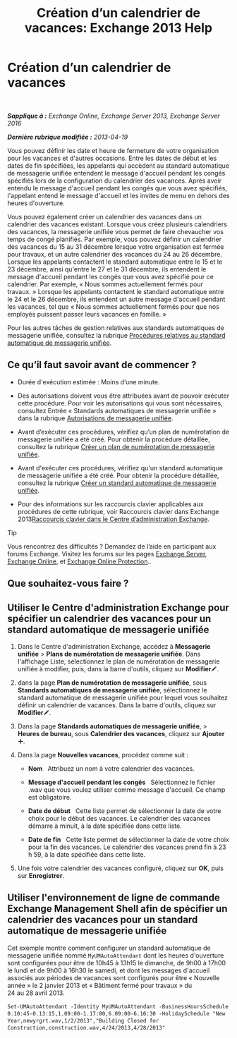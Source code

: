 ﻿---
title: 'Création d’un calendrier de vacances: Exchange 2013 Help'
TOCTitle: Création d’un calendrier de vacances
ms:assetid: 0c5c51e4-5b51-451b-ab93-2cebf644dc96
ms:mtpsurl: https://technet.microsoft.com/fr-fr/library/Bb266921(v=EXCHG.150)
ms:contentKeyID: 50477496
ms.date: 04/24/2018
mtps_version: v=EXCHG.150
ms.translationtype: HT
---

# Création d’un calendrier de vacances

 

_**Sapplique à :** Exchange Online, Exchange Server 2013, Exchange Server 2016_

_**Dernière rubrique modifiée :** 2013-04-19_

Vous pouvez définir les date et heure de fermeture de votre organisation pour les vacances et d'autres occasions. Entre les dates de début et les dates de fin spécifiées, les appelants qui accèdent au standard automatique de messagerie unifiée entendent le message d'accueil pendant les congés spécifiés lors de la configuration du calendrier des vacances. Après avoir entendu le message d'accueil pendant les congés que vous avez spécifiés, l'appelant entend le message d'accueil et les invites de menu en dehors des heures d'ouverture.

Vous pouvez également créer un calendrier des vacances dans un calendrier des vacances existant. Lorsque vous créez plusieurs calendriers des vacances, la messagerie unifiée vous permet de faire chevaucher vos temps de congé planifiés. Par exemple, vous pouvez définir un calendrier des vacances du 15 au 31 décembre lorsque votre organisation est fermée pour travaux, et un autre calendrier des vacances du 24 au 26 décembre. Lorsque les appelants contactent le standard automatique entre le 15 et le 23 décembre, ainsi qu'entre le 27 et le 31 décembre, ils entendent le message d'accueil pendant les congés que vous avez spécifié pour ce calendrier. Par exemple, « Nous sommes actuellement fermés pour travaux. » Lorsque les appelants contactent le standard automatique entre le 24 et le 26 décembre, ils entendent un autre message d'accueil pendant les vacances, tel que « Nous sommes actuellement fermés pour que nos employés puissent passer leurs vacances en famille. »

Pour les autres tâches de gestion relatives aux standards automatiques de messagerie unifiée, consultez la rubrique [Procédures relatives au standard automatique de messagerie unifiée](um-auto-attendant-procedures-exchange-2013-help.md).

## Ce qu’il faut savoir avant de commencer ?

  - Durée d'exécution estimée : Moins d’une minute.

  - Des autorisations doivent vous être attribuées avant de pouvoir exécuter cette procédure. Pour voir les autorisations qui vous sont nécessaires, consultez Entrée « Standards automatiques de messagerie unifiée » dans la rubrique [Autorisations de messagerie unifiée](unified-messaging-permissions-exchange-2013-help.md).

  - Avant d’exécuter ces procédures, vérifiez qu’un plan de numérotation de messagerie unifiée a été créé. Pour obtenir la procédure détaillée, consultez la rubrique [Créer un plan de numérotation de messagerie unifiée](create-a-um-dial-plan-exchange-2013-help.md).

  - Avant d'exécuter ces procédures, vérifiez qu'un standard automatique de messagerie unifiée a été créé. Pour obtenir la procédure détaillée, consultez la rubrique [Créer un standard automatique de messagerie unifiée](create-a-um-auto-attendant-exchange-2013-help.md).

  - Pour des informations sur les raccourcis clavier applicables aux procédures de cette rubrique, voir Raccourcis clavier dans Exchange 2013[Raccourcis clavier dans le Centre d’administration Exchange](keyboard-shortcuts-in-the-exchange-admin-center-exchange-online-protection-help.md).

> [!TIP]
> Vous rencontrez des difficultés ? Demandez de l’aide en participant aux forums Exchange. Visitez les forums sur les pages <a href="https://go.microsoft.com/fwlink/p/?linkid=60612">Exchange Server</a>, <a href="https://go.microsoft.com/fwlink/p/?linkid=267542">Exchange Online</a>, et <a href="https://go.microsoft.com/fwlink/p/?linkid=285351">Exchange Online Protection</a>..


## Que souhaitez-vous faire ?

## Utiliser le Centre d'administration Exchange pour spécifier un calendrier des vacances pour un standard automatique de messagerie unifiée

1.  Dans le Centre d'administration Exchange, accédez à **Messagerie unifiée** \> **Plans de numérotation de messagerie unifiée**. Dans l'affichage Liste, sélectionnez le plan de numérotation de messagerie unifiée à modifier, puis, dans la barre d'outils, cliquez sur **Modifier**![Icône Modifier](images/Bb124582.6f53ccb2-1f13-4c02-bea0-30690e6ea71d(EXCHG.150).gif "Icône Modifier").

2.  dans la page **Plan de numérotation de messagerie unifiée**, sous **Standards automatiques de messagerie unifiée**, sélectionnez le standard automatique de messagerie unifiée pour lequel vous souhaitez définir un calendrier de vacances. Dans la barre d'outils, cliquez sur **Modifier**![Icône Modifier](images/Bb124582.6f53ccb2-1f13-4c02-bea0-30690e6ea71d(EXCHG.150).gif "Icône Modifier").

3.  Dans la page **Standards automatiques de messagerie unifiée**, \> **Heures de bureau**, sous **Calendrier des vacances**, cliquez sur **Ajouter**![Icône Ajouter](images/JJ218640.c1e75329-d6d7-4073-a27d-498590bbb558(EXCHG.150).gif "Icône Ajouter").

4.  Dans la page **Nouvelles vacances**, procédez comme suit :
    
      - **Nom**   Attribuez un nom à votre calendrier des vacances.
    
      - **Message d'accueil pendant les congés**   Sélectionnez le fichier .wav que vous voulez utiliser comme message d'accueil. Ce champ est obligatoire.
    
      - **Date de début**   Cette liste permet de sélectionner la date de votre choix pour le début des vacances. Le calendrier des vacances démarre à minuit, à la date spécifiée dans cette liste.
    
      - **Date de fin**   Cette liste permet de sélectionner la date de votre choix pour la fin des vacances. Le calendrier des vacances prend fin à 23 h 59, à la date spécifiée dans cette liste.

5.  Une fois votre calendrier des vacances configuré, cliquez sur **OK**, puis sur **Enregistrer**.

## Utiliser l'environnement de ligne de commande Exchange Management Shell afin de spécifier un calendrier des vacances pour un standard automatique de messagerie unifiée

Cet exemple montre comment configurer un standard automatique de messagerie unifiée nommé `MyUMAutoAttendant` dont les heures d'ouverture sont configurées pour être de 10h45 à 13h15 le dimanche, de 9h00 à 17h00 le lundi et de 9h00 à 16h30 le samedi, et dont les messages d'accueil associés aux périodes de vacances sont configurés pour être « Nouvelle année » le 2 janvier 2013 et « Bâtiment fermé pour travaux » du 24 au 28 avril 2013.

    Set-UMAutoAttendant -Identity MyUMAutoAttendant -BusinessHoursSchedule 0.10:45-0.13:15,1.09:00-1.17:00,6.09:00-6.16:30 -HolidaySchedule "New Year,newyrgrt.wav,1/2/2013","Building Closed for Construction,construction.wav,4/24/2013,4/28/2013"

